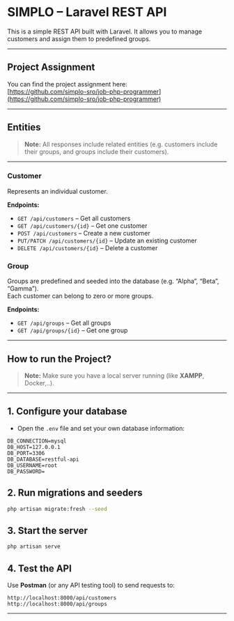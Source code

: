 # SIMPLO – Laravel REST API

This is a simple REST API built with Laravel. It allows you to manage customers and assign them to predefined groups.

---

## Project Assignment

You can find the project assignment here:  
[https://github.com/simplo-sro/job-php-programmer](https://github.com/simplo-sro/job-php-programmer)

---

## Entities

> **Note:** All responses include related entities (e.g. customers include their groups, and groups include their customers).

---

### Customer

Represents an individual customer.

**Endpoints:**
- `GET /api/customers` – Get all customers
- `GET /api/customers/{id}` – Get one customer
- `POST /api/customers` – Create a new customer
- `PUT/PATCH /api/customers/{id}` – Update an existing customer
- `DELETE /api/customers/{id}` – Delete a customer

### Group

Groups are predefined and seeded into the database (e.g. “Alpha”, “Beta”, “Gamma”).  
Each customer can belong to zero or more groups.

**Endpoints:**
- `GET /api/groups` – Get all groups
- `GET /api/groups/{id}` – Get one group

---

## How to run the Project?

> **Note:** Make sure you have a local server running (like **XAMPP**, Docker,..).

---

## 1. Configure your database

- Open the `.env` file and set your own database information:

```env
DB_CONNECTION=mysql
DB_HOST=127.0.0.1
DB_PORT=3306
DB_DATABASE=restful-api
DB_USERNAME=root
DB_PASSWORD=
```

## 2. Run migrations and seeders

```bash
php artisan migrate:fresh --seed
```

## 3. Start the server

```bash
php artisan serve
```

## 4. Test the API

Use **Postman** (or any API testing tool) to send requests to:

```
http://localhost:8000/api/customers
http://localhost:8000/api/groups
```

---